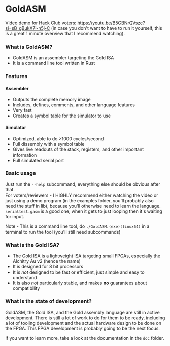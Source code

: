 # GoldASM
Video demo for Hack Club voters: https://youtu.be/B5GBNrQVszc?si=sB_gBukX7l-n5j-C
(in case you don't want to have to run it yourself, this is a great 1 minute overview that I recommend watching).
### What is GoldASM?
- GoldASM is an assembler targeting the Gold ISA
- It is a command line tool written in Rust
### Features
#### Assembler
- Outputs the complete memory image
- Includes, defines, comments, and other language features
- Very fast
- Creates a symbol table for the simulator to use
#### Simulator 
- Optimized, able to do >1000 cycles/second
- Full dissembly with a symbol table
- Gives live readouts of the stack, registers, and other important information
- Full simulated serial port

### Basic usage
Just run the ``--help`` subcommand, everything else should be obvious after that.  
For voters/reviewers - I HIGHLY recommend either watching the video or just using a demo program (in the examples folder, you'll probably also need the stuff in lib), because you'll otherwise need to learn the language. ``serialtest.gasm`` is a good one, when it gets to just looping then it's waiting for input.  
  
Note - This is a command line tool, do ``./GoldASM.(exe)(linux64)`` in a terminal to run the tool (you'll still need subcommands)

### What is the Gold ISA?
- The Gold ISA is a lightweight ISA targeting small FPGAs, especially the Alchitry Au v2 (hence the name)
- It is designed for 8 bit processors
- It is *not* designed to be fast or efficient, just simple and easy to understand
- It is also *not* particularly stable, and makes **no** guarantees about compatibility
### What is the state of development?
GoldASM, the Gold ISA, and the Gold assembly language are still in active development.
There is still a lot of work to do for them to be ready, including a lot of tooling development and the actual hardware
design to be done on the FPGA. This FPGA development is probably going to be the next focus.

If you want to learn more, take a look at the documentation in the ``doc`` folder.
